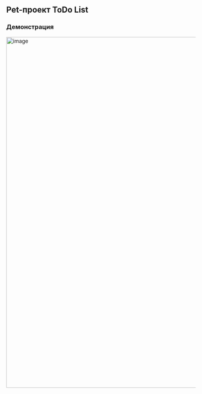 ## Pet-проект ToDo List 
### Демонстрация
<img width="1869" height="933" alt="image" src="https://github.com/user-attachments/assets/402f4973-6a1d-4c62-bce2-1e466701eeea" />
